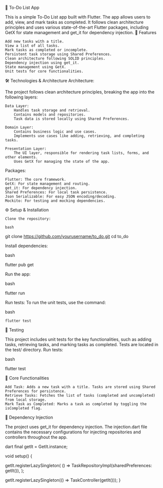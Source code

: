 📝 To-Do List App

This is a simple To-Do List app built with Flutter. The app allows users to add, view, and mark tasks as completed. It follows clean architecture principles and uses various state-of-the-art Flutter packages, including GetX for state management and get_it for dependency injection.
🚀 Features

    Add new tasks with a title.
    View a list of all tasks.
    Mark tasks as completed or incomplete.
    Persistent task storage using Shared Preferences.
    Clean architecture following SOLID principles.
    Dependency injection using get_it.
    State management using GetX.
    Unit tests for core functionalities.

🛠️ Technologies & Architecture
Architecture:

The project follows clean architecture principles, breaking the app into the following layers:

    Data Layer:
        Handles task storage and retrieval.
        Contains models and repositories.
        Task data is stored locally using Shared Preferences.

    Domain Layer:
        Contains business logic and use cases.
        Implements use cases like adding, retrieving, and completing tasks.

    Presentation Layer:
        The UI layer, responsible for rendering task lists, forms, and other elements.
        Uses GetX for managing the state of the app.

Packages:

    Flutter: The core framework.
    GetX: For state management and routing.
    get_it: For dependency injection.
    Shared Preferences: For local task persistence.
    Json Serializable: For easy JSON encoding/decoding.
    Mockito: For testing and mocking dependencies.

⚙️ Setup & Installation

    Clone the repository:

    bash

git clone https://github.com/yourusername/to_do.git
cd to_do

Install dependencies:

bash

flutter pub get

Run the app:

bash

flutter run

Run tests: To run the unit tests, use the command:

bash

    flutter test

🧪 Testing

This project includes unit tests for the key functionalities, such as adding tasks, retrieving tasks, and marking tasks as completed. Tests are located in the test/ directory.
Run tests:

bash

flutter test

🧱 Core Functionalities

    Add Task: Adds a new task with a title. Tasks are stored using Shared Preferences for persistence.
    Retrieve Tasks: Fetches the list of tasks (completed and uncompleted) from local storage.
    Mark Task as Completed: Marks a task as completed by toggling the isCompleted flag.

🔨 Dependency Injection

The project uses get_it for dependency injection. The injection.dart file contains the necessary configurations for injecting repositories and controllers throughout the app.

dart
final getIt = GetIt.instance;

void setup() {

  getIt.registerLazySingleton<TaskRepository>(  () => TaskRepositoryImpl(sharedPreferences: getIt()),  );
  
  getIt.registerLazySingleton(() => TaskController(getIt()));
}

